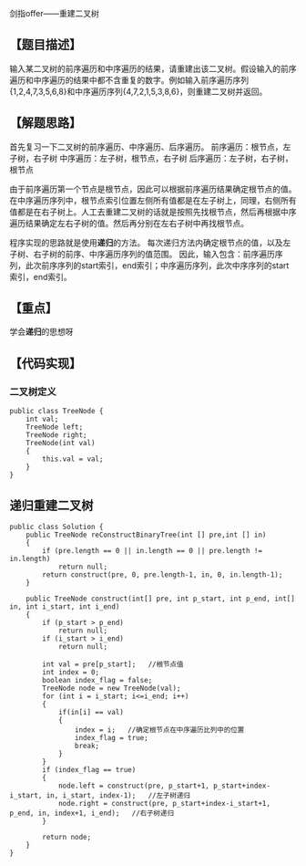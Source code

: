 剑指offer——重建二叉树

## 【题目描述】
输入某二叉树的前序遍历和中序遍历的结果，请重建出该二叉树。假设输入的前序遍历和中序遍历的结果中都不含重复的数字。例如输入前序遍历序列{1,2,4,7,3,5,6,8}和中序遍历序列{4,7,2,1,5,3,8,6}，则重建二叉树并返回。

## 【解题思路】
首先复习一下二叉树的前序遍历、中序遍历、后序遍历。
前序遍历：根节点，左子树，右子树
中序遍历：左子树，根节点，右子树
后序遍历：左子树，右子树，根节点

由于前序遍历第一个节点是根节点，因此可以根据前序遍历结果确定根节点的值。在中序遍历序列中，根节点索引位置左侧所有值都是在左子树上，同理，右侧所有值都是在右子树上。人工去重建二叉树的话就是按照先找根节点，然后再根据中序遍历结果确定左右子树的值。然后再分别在左右子树中再找根节点。

程序实现的思路就是使用**递归**的方法。
每次递归方法内确定根节点的值，以及左子树、右子树的前序、中序遍历序列的值范围。
因此，输入包含：前序遍历序列，此次前序序列的start索引，end索引；中序遍历序列，此次中序序列的start索引，end索引。

## 【重点】
学会**递归**的思想呀
## 【代码实现】
### 二叉树定义

```
public class TreeNode {
    int val;
    TreeNode left;
    TreeNode right;
    TreeNode(int val)
    {
        this.val = val;
    }
}
```
## 递归重建二叉树

```
public class Solution {
    public TreeNode reConstructBinaryTree(int [] pre,int [] in)
    {
        if (pre.length == 0 || in.length == 0 || pre.length != in.length)
            return null;
        return construct(pre, 0, pre.length-1, in, 0, in.length-1);
    }

    public TreeNode construct(int[] pre, int p_start, int p_end, int[] in, int i_start, int i_end)
    {
        if (p_start > p_end)
            return null;
        if (i_start > i_end)
            return null;

        int val = pre[p_start];   //根节点值
        int index = 0;
        boolean index_flag = false;
        TreeNode node = new TreeNode(val);
        for (int i = i_start; i<=i_end; i++)
        {
            if(in[i] == val)
            {
                index = i;   //确定根节点在中序遍历比列中的位置
                index_flag = true;
                break;
            }
        }
        if (index_flag == true)
        {
            node.left = construct(pre, p_start+1, p_start+index-i_start, in, i_start, index-1);   //左子树递归
            node.right = construct(pre, p_start+index-i_start+1, p_end, in, index+1, i_end);   //右子树递归
        }

        return node;
    }
}
```
